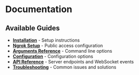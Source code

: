 # Documentation

## Available Guides

- **[Installation](installation.md)** - Setup instructions
- **[Ngrok Setup](ngrok.md)** - Public access configuration
- **[Arguments Reference](arguments.md)** - Command line options
- **[Configuration](configuration.md)** - Configuration options
- **[API Reference](api-reference.md)** - Server endpoints and WebSocket events
- **[Troubleshooting](troubleshooting.md)** - Common issues and solutions
